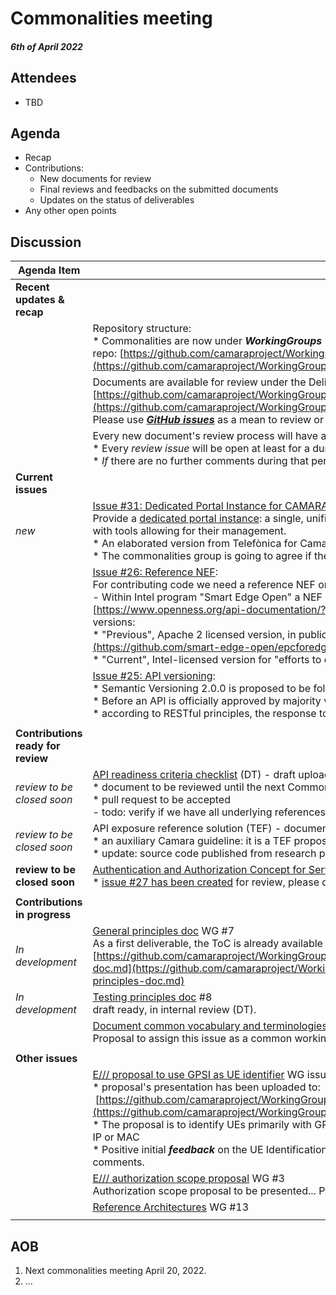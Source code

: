 # Commonalities meeting

#### *6th of April 2022*

## Attendees

* TBD

## Agenda

* Recap
* Contributions:
    * New documents for review
    * Final reviews and feedbacks on the submitted documents
    * Updates on the status of deliverables
* Any other open points

## Discussion

| Agenda Item | Description |
| ----------- | ----------- |
| **Recent updates & recap** |  |
|  | Repository structure:<br>\* Commonalities are now under <i>**WorkingGroups**</i> repo: [https://github.com/camaraproject/WorkingGroups/tree/main/Commonalities](https://github.com/camaraproject/WorkingGroups/tree/main/Commonalities) |
|  | Documents are available for review under the Deliverables directory:<br>[https://github.com/camaraproject/WorkingGroups/blob/main/Commonalities/documentation/Deliverables/](https://github.com/camaraproject/WorkingGroups/blob/main/Commonalities/documentation/Deliverables/)<br>Please use [***GitHub issues***](https://github.com/camaraproject/WorkingGroups/issues?q=is%3Aissue+is%3Aopen+label%3Acommonalities) as a mean to review or verify the status of each deliverable. |
|  | Every new document's review process will have a dedicated GitHub issue:<br>\* Every *review issue* will be open at least for a duration of **4 weeks**.<br>\* *If* there are no further comments during that period we consider the document as <b>*final*</b> and <b>*accepted*</b> by the working group. |
| **Current issues** |  |
| *new* | [Issue #31: Dedicated Portal Instance for CAMARA](https://github.com/camaraproject/WorkingGroups/issues/31): <br> Provide a [dedicated portal instance](https://github.com/camaraproject/WorkingGroups/blob/main/Commonalities/documentation/Deliverables/API%20Portal%20Capabilities.pdf): a single, unified portal instance for the entire project, hosting the different APIs developed and with tools allowing for their management.<br> * An elaborated version from Telefònica for Camara to be presented.<br> * The commonalities group is going to agree if there is a need for this portal. |
|  | [Issue #26: Reference NEF](https://github.com/camaraproject/WorkingGroups/issues/26):<br>For contributing code we need a reference NEF on which the code can be based.<br>\- Within Intel program "Smart Edge Open" a NEF complete with minimum features\, implementing API\+schema [https://www.openness.org/api-documentation/?api=nef](https://www.openness.org/api-documentation/?api=nef) , in two versions:<br>\* "Previous", Apache 2 licensed version, in public repository [https://github.com/smart-edge-open/epcforedge](https://github.com/smart-edge-open/epcforedge)<br>\* "Current", Intel-licensed version for "efforts to develop and distribute solutions running on Intel-based products". |
|  | [Issue #25: API versioning](https://github.com/camaraproject/WorkingGroups/issues/25):<br>\* Semantic Versioning 2.0.0 is proposed to be followed<br>\* Before an API is officially approved by majority vote in the working group, the version should be < 1.0<br>\* according to RESTful principles, the response to a deprecated API URL should indicate links where the client can go next |
|  |  |
| **Contributions ready for review** |  |
| *review to be closed soon* | [API readiness criteria checklist](https://github.com/camaraproject/WorkingGroups/blob/main/Commonalities/documentation/Deliverables/API-Readiness-Checklist.md) (DT) - draft uploaded by DT on Jan 26, [GitHub issue](https://github.com/camaraproject/rep_main/issues/35) #5<br>\* document to be reviewed until the next Commonalities meeting<br>\* pull request to be accepted<br>\- todo: verify if we have all underlying references for security & privacy principles |
| *review to be closed soon* | API exposure reference solution (TEF) - document for review (Feb 4), [GitHub issue](https://github.com/camaraproject/rep_main/issues/41) #1<br>\* an auxiliary Camara guideline: it is a TEF proposal for partners interested in examples of exposing with CAPIF<br>\* update: source code published from research project |
| **review to be closed soon**  | [Authentication and Authorization Concept for Service APIs](https://github.com/camaraproject/WorkingGroups/blob/main/Commonalities/documentation/Deliverables/CAMARA-AuthN-AuthZ-Concept.md)<br>\* [issue #27 has been created](https://github.com/camaraproject/WorkingGroups/issues/27) for review, please do not hesitate to post comments and reviews! |
|  |  |
| **Contributions in progress** |  |
| *In development* | [General principles doc](https://github.com/camaraproject/rep_main/issues/29) WG #7<br>As a first deliverable, the ToC is already available at:<br>[https://github.com/camaraproject/WorkingGroups/blob/main/Commonalities/documentation/Deliverables/General-principles-doc.md](https://github.com/camaraproject/WorkingGroups/blob/main/Commonalities/documentation/Deliverables/General-principles-doc.md) |
| *In development* | [Testing principles doc](https://github.com/camaraproject/rep_main/issues/28) #8<br>draft ready, in internal review (DT). |
|  | [Document common vocabulary and terminologies across API families => Standard resources description](https://github.com/camaraproject/rep_main/issues/24) WG#10<br>Proposal to assign this issue as a common working group task -> open GLOSSARY |
|  |  |
| **Other issues** |  |
|  | [E/// proposal to use GPSI as UE identifier](https://github.com/camaraproject/rep_main/issues/36) WG issue #4<br>\* proposal's presentation has been uploaded to:<br> [https://github.com/camaraproject/WorkingGroups/blob/main/Commonalities/documentation/Deliverables/UE%20identifiers.pptx](https://github.com/camaraproject/WorkingGroups/blob/main/Commonalities/documentation/Deliverables/UE%20identifiers.pptx)<br>\* The proposal is to identify UEs primarily with GPSI (in any existing format either MSISDN or ext identifier) and optionally with UE IP or MAC<br>\* Positive initial <i>**feedback**</i> on the UE Identification proposal presented by E/// *in the relevant issue*, please provide further comments. |
|  | [E/// authorization scope proposal](https://github.com/camaraproject/rep_main/issues/37) WG #3<br>Authorization scope proposal to be presented... Possibly synergy with the auth. concept (WG #27). |
|  | [Reference Architectures](https://github.com/camaraproject/WorkingGroups/issues/13) WG #13 |
|  |  |

## AOB

1. Next commonalities meeting April 20, 2022.
2. ...
